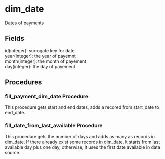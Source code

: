 # dim_date

Dates of payments

## Fields

id(integer): surrogate key for date \
year(integer): the year of payemnt \
month(integer): the month of payement \
day(integer): the day of payement

## Procedures

### fill_payment_dim_date Procedure

This procedure gets start and end dates, adds a recored from start_date to end_date.

### fill_date_from_last_available Procedure

This procedure gets the number of days and adds as many as records in dim_date. If there already exist some records in dim_date, it starts from last available day plus one day, otherwise, it uses the first date available in data source.
